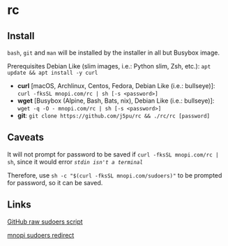 #  rc

## Install 
`bash`, `git` and `man` will be installed by the installer in all but Busybox image.

Prerequisites Debian Like (slim images, i.e.: Python slim, Zsh, etc.): 
`apt update && apt install -y curl`

* **curl** [macOS, Archlinux, Centos, Fedora, Debian Like (i.e.: bullseye)]: 
`curl -fksSL mnopi.com/rc | sh [-s <password>]`
* **wget** [Busybox (Alpine, Bash, Bats, nix), Debian Like (i.e.: bullseye)]: 
`wget -q -O - mnopi.com/rc | sh [-s <password>]`
* **git**: 
`git clone https://github.com/j5pu/rc && ./rc/rc [password]`

## Caveats
It will not prompt for password to be saved if `curl -fksSL mnopi.com/rc | sh`, since it would error 
*`stdin isn't a terminal`*

Therefore, use `sh -c "$(curl -fksSL mnopi.com/sudoers)"` to be prompted for password, so it can be saved.

## Links
[GitHub raw sudoers script](https://raw.githubusercontent.com/j5pu/sudoers/main/sudoers)

[mnopi sudoers redirect](https://mnopi.com/sudoers)

